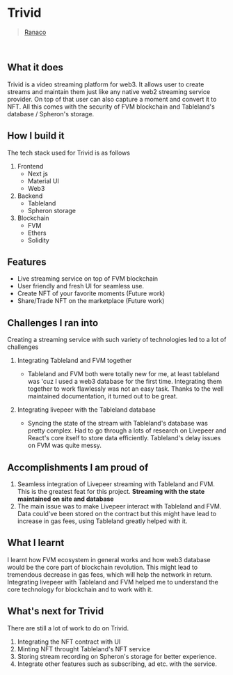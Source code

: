 # Trivid

> [Ranaco]("https://github.com/Ranaco")

<br/>

## What it does

Trivid is a video streaming platform for web3. It allows user to create streams and maintain
them just like any native web2 streaming service provider. On top of that user can also capture
a moment and convert it to NFT. All this comes with the security of FVM blockchain
and Tableland's database / Spheron's storage.

## How I build it

The tech stack used for Trivid is as follows

1. Frontend
   - Next js
   - Material UI
   - Web3
1. Backend
   - Tableland
   - Spheron storage
1. Blockchain
   - FVM
   - Ethers
   - Solidity

## Features

- Live streaming service on top of FVM blockchain
- User friendly and fresh UI for seamless use.
- Create NFT of your favorite moments (Future work)
- Share/Trade NFT on the marketplace (Future work)

## Challenges I ran into

Creating a streaming service with such variety of technologies led to a lot of challenges

1. Integrating Tableland and FVM together

   - Tableland and FVM both were totally new for me, at least tableland was 'cuz I used
     a web3 database for the first time. Integrating them together to work flawlessly was not
     an easy task. Thanks to the well maintained documentation, it turned out to be great.

1. Integrating livepeer with the Tableland database
   - Syncing the state of the stream with Tableland's database was pretty complex.
     Had to go through a lots of research on Livepeer and React's core itself to store
     data efficiently. Tableland's delay issues on FVM was quite messy.

## Accomplishments I am proud of

1. Seamless integration of Livepeer streaming with Tableland and FVM. This is the greatest
   feat for this project. **Streaming with the state maintained on site and database**
2. The main issue was to make Livepeer interact with Tableland and FVM. Data could've
   been stored on the contract but this might have lead to increase in gas fees, using Tableland
   greatly helped with it.

## What I learnt

I learnt how FVM ecosystem in general works and how web3 database would be the core part
of blockchain revolution. This might lead to tremendous decrease in gas fees, which will
help the network in return.
<br/>
Integrating livepeer with Tableland and FVM helped me to understand the core technology
for blockchain and to work with it.

## What's next for Trivid

There are still a lot of work to do on Trivid.

1. Integrating the NFT contract with UI
1. Minting NFT throught Tableland's NFT service
1. Storing stream recording on Spheron's storage for better experience.
1. Integrate other features such as subscribing, ad etc. with the service.
